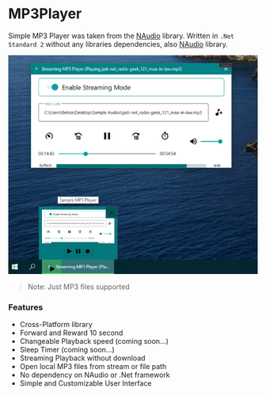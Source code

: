 # MP3Player
Simple MP3 Player was taken from the [NAudio](https://github.com/naudio/NAudio) library. Written in `.Net Standard 2` without any libraries dependencies, also [NAudio](https://github.com/naudio/NAudio) library.

![screenshot](https://raw.githubusercontent.com/bezzad/MP3Player/main/screenshot.png)

> Note: Just MP3 files supported

### Features

* Cross-Platform library
* Forward and Reward 10 second
* Changeable Playback speed (coming soon...)
* Sleep Timer (coming soon...)
* Streaming Playback without download
* Open local MP3 files from stream or file path
* No dependency on NAudio or .Net framework
* Simple and Customizable User Interface